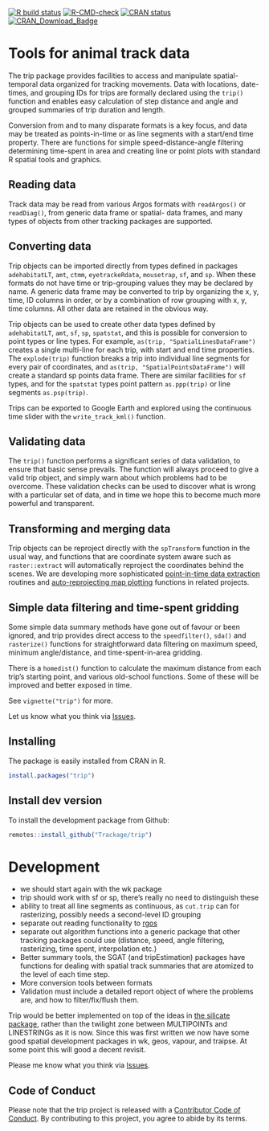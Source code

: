 
<!-- README.md is generated from README.Rmd. Please edit that file -->
<!-- badges: start -->

[![R build
status](https://github.com/Trackage/trip/workflows/R-CMD-check/badge.svg)](https://github.com/Trackage/trip/actions)
[![R-CMD-check](https://github.com/Trackage/trip/actions/workflows/R-CMD-check.yaml/badge.svg)](https://github.com/Trackage/trip/actions/workflows/R-CMD-check.yaml)
[![CRAN
status](https://www.r-pkg.org/badges/version/trip)](https://CRAN.R-project.org/package=trip)
[![CRAN_Download_Badge](http://cranlogs.r-pkg.org/badges/trip)](https://cran.r-project.org/package=trip)
<!-- badges: end -->

# Tools for animal track data

The trip package provides facilities to access and manipulate
spatial-temporal data organized for tracking movements. Data with
locations, date-times, and grouping IDs for trips are formally declared
using the `trip()` function and enables easy calculation of step
distance and angle and grouped summaries of trip duration and length.

Conversion from and to many disparate formats is a key focus, and data
may be treated as points-in-time or as line segments with a start/end
time property. There are functions for simple speed-distance-angle
filtering determining time-spent in area and creating line or point
plots with standard R spatial tools and graphics.

## Reading data

Track data may be read from various Argos formats with `readArgos()` or
`readDiag()`, from generic data frame or spatial- data frames, and many
types of objects from other tracking packages are supported.

## Converting data

Trip objects can be imported directly from types defined in packages
`adehabitatLT`, `amt`, `ctmm`, `eyetrackeRdata`, `mousetrap`, `sf`, and
`sp`. When these formats do not have time or trip-grouping values they
may be declared by name. A generic data frame may be converted to trip
by organizing the x, y, time, ID columns in order, or by a combination
of row grouping with x, y, time columns. All other data are retained in
the obvious way.

Trip objects can be used to create other data types defined by
`adehabitatLT`, `amt`, `sf`, `sp`, `spatstat`, and this is possible for
conversion to point types or line types. For example,
`as(trip, "SpatialLinesDataFrame")` creates a single multi-line for each
trip, with start and end time properties. The `explode(trip)` function
breaks a trip into individual line segments for every pair of
coordinates, and `as(trip, "SpatialPointsDataFrame")` will create a
standard sp points data frame. There are similar facilities for `sf`
types, and for the `spatstat` types point pattern `as.ppp(trip)` or line
segments `as.psp(trip)`.

Trips can be exported to Google Earth and explored using the continuous
time slider with the `write_track_kml()` function.

## Validating data

The `trip()` function performs a significant series of data validation,
to ensure that basic sense prevails. The function will always proceed to
give a valid trip object, and simply warn about which problems had to be
overcome. These validation checks can be used to discover what is wrong
with a particular set of data, and in time we hope this to become much
more powerful and transparent.

## Transforming and merging data

Trip objects can be reproject directly with the `spTransform` function
in the usual way, and functions that are coordinate system aware such as
`raster::extract` will automatically reproject the coordinates behind
the scenes. We are developing more sophisticated [point-in-time data
extraction](https://github.com/AustralianAntarcticDivision/raadtools)
routines and [auto-reprojecting map
plotting](https://github.com/AustralianAntarcticDivision/SOmap)
functions in related projects.

## Simple data filtering and time-spent gridding

Some simple data summary methods have gone out of favour or been
ignored, and trip provides direct access to the `speedfilter()`, `sda()`
and `rasterize()` functions for straightforward data filtering on
maximum speed, minimum angle/distance, and time-spent-in-area gridding.

There is a `homedist()` function to calculate the maximum distance from
each trip’s starting point, and various old-school functions. Some of
these will be improved and better exposed in time.

See `vignette("trip")` for more.

Let us know what you think via
[Issues](https://github.com/Trackage/trip/issues).

## Installing

The package is easily installed from CRAN in R.

``` r
install.packages("trip")
```

## Install dev version

To install the development package from Github:

``` r
remotes::install_github("Trackage/trip")
```

# Development

-   we should start again with the wk package
-   trip should work with sf or sp, there’s really no need to
    distinguish these
-   ability to treat all line segments as continuous, as `cut.trip` can
    for rasterizing, possibly needs a second-level ID grouping
-   separate out reading functionality to
    [rgos](https://github.com/Trackage/rgos)
-   separate out algorithm functions into a generic package that other
    tracking packages could use (distance, speed, angle filtering,
    rasterizing, time spent, interpolation etc.)
-   Better summary tools, the SGAT (and tripEstimation) packages have
    functions for dealing with spatial track summaries that are atomized
    to the level of each time step.
-   More conversion tools between formats
-   Validation must include a detailed report object of where the
    problems are, and how to filter/fix/flush them.

Trip would be better implemented on top of the ideas in [the silicate
package](https://github.com/hypertidy/silicate/), rather than the
twilight zone between MULTIPOINTs and LINESTRINGs as it is now. Since
this was first written we now have some good spatial development
packages in wk, geos, vapour, and traipse. At some point this will good
a decent revisit.

Please me know what you think via
[Issues](https://github.com/Trackage/trip/issues).

## Code of Conduct

Please note that the trip project is released with a [Contributor Code
of
Conduct](https://contributor-covenant.org/version/2/0/CODE_OF_CONDUCT.html).
By contributing to this project, you agree to abide by its terms.
